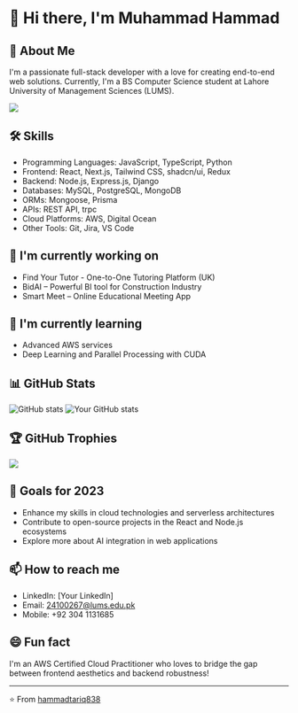 # 👋 Hi there, I'm Muhammad Hammad

## 🚀 About Me
I'm a passionate full-stack developer with a love for creating end-to-end web solutions. Currently, I'm a BS Computer Science student at Lahore University of Management Sciences (LUMS).

![](https://komarev.com/ghpvc/?username=hammadtariq838&color=green)

## 🛠 Skills
- Programming Languages: JavaScript, TypeScript, Python
- Frontend: React, Next.js, Tailwind CSS, shadcn/ui, Redux
- Backend: Node.js, Express.js, Django
- Databases: MySQL, PostgreSQL, MongoDB
- ORMs: Mongoose, Prisma
- APIs: REST API, trpc
- Cloud Platforms: AWS, Digital Ocean
- Other Tools: Git, Jira, VS Code

## 🔭 I'm currently working on
- Find Your Tutor - One-to-One Tutoring Platform (UK)
- BidAI – Powerful BI tool for Construction Industry
- Smart Meet – Online Educational Meeting App

## 🌱 I'm currently learning
- Advanced AWS services
- Deep Learning and Parallel Processing with CUDA

## 📊 GitHub Stats
![GitHub stats](https://github-readme-streak-stats.herokuapp.com/?user=hammadtariq838)
![Your GitHub stats](https://github-readme-stats.vercel.app/api?username=hammadtariq838&show_icons=true&theme=radical)

## 🏆 GitHub Trophies
![](https://github-profile-trophy.vercel.app/?username=hammadtariq838&theme=radical&no-frame=false&no-bg=true&margin-w=4)

## 🎯 Goals for 2023
- Enhance my skills in cloud technologies and serverless architectures
- Contribute to open-source projects in the React and Node.js ecosystems
- Explore more about AI integration in web applications

## 📫 How to reach me
- LinkedIn: [Your LinkedIn]
- Email: 24100267@lums.edu.pk
- Mobile: +92 304 1131685

## 😄 Fun fact
I'm an AWS Certified Cloud Practitioner who loves to bridge the gap between frontend aesthetics and backend robustness!

---

⭐️ From [hammadtariq838](https://github.com/hammadtariq838)

